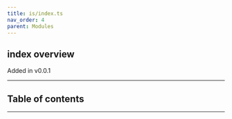 ```yaml
---
title: is/index.ts
nav_order: 4
parent: Modules
---
```


## index overview

Added in v0.0.1

---

<h2 class="text-delta">Table of contents</h2>

---
